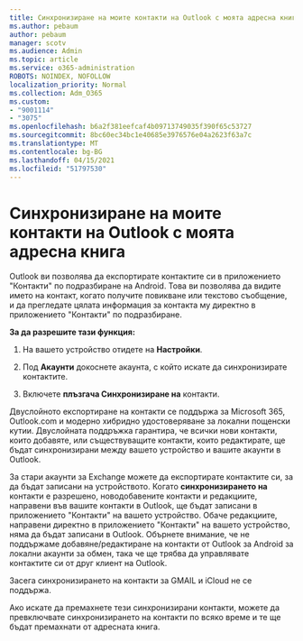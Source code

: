 ```yaml
---
title: Синхронизиране на моите контакти на Outlook с моята адресна книга
ms.author: pebaum
author: pebaum
manager: scotv
ms.audience: Admin
ms.topic: article
ms.service: o365-administration
ROBOTS: NOINDEX, NOFOLLOW
localization_priority: Normal
ms.collection: Adm_O365
ms.custom:
- "9001114"
- "3075"
ms.openlocfilehash: b6a2f381eefcaf4b09713749035f390f65c53727
ms.sourcegitcommit: 8bc60ec34bc1e40685e3976576e04a2623f63a7c
ms.translationtype: MT
ms.contentlocale: bg-BG
ms.lasthandoff: 04/15/2021
ms.locfileid: "51797530"
---
```

# <a name="sync-my-outlook-contacts-to-my-address-book"></a>Синхронизиране на моите контакти на Outlook с моята адресна книга

Outlook ви позволява да експортирате контактите си в приложението "Контакти" по подразбиране на Android. Това ви позволява да видите името на контакт, когато получите повикване или текстово съобщение, и да прегледате цялата информация за контакта му директно в приложението "Контакти" по подразбиране.
 
**За да разрешите тази функция:**
 
1. На вашето устройство отидете на **Настройки**.

2. Под **Акаунти** докоснете акаунта, с който искате да синхронизирате контактите.

3. Включете **плъзгача Синхронизиране на** контакти.
 
Двуслойното експортиране на контакти се поддържа за Microsoft 365, Outlook.com и модерно хибридно удостоверяване за локални пощенски кутии. Двуслойната поддръжка гарантира, че всички нови контакти, които добавяте, или съществуващите контакти, които редактирате, ще бъдат синхронизирани между вашето устройство и вашите акаунти в Outlook.
 
За стари акаунти за Exchange можете да експортирате контактите си, за да бъдат записани на устройството. Когато **синхронизирането на** контакти е разрешено, новодобавените контакти и редакциите, направени във вашите контакти в Outlook, ще бъдат записани в приложението "Контакти" на вашето устройство. Обаче редакциите, направени директно в приложението "Контакти" на вашето устройство, няма да бъдат записани в Outlook. Обърнете внимание, че не поддържаме добавяне/редактиране на контакти от Outlook за Android за локални акаунти за обмен, така че ще трябва да управлявате контактите си от друг клиент на Outlook.
 
Засега синхронизирането на контакти за GMAIL и iCloud не се поддържа.
 
Ако искате да премахнете тези синхронизирани контакти, можете  да превключвате синхронизирането на контакти по всяко време и те ще бъдат премахнати от адресната книга.
